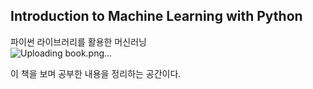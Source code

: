 ## Introduction to Machine Learning with Python 

파이썬 라이브러리를 활용한 머신러닝  
![Uploading book.png…]()

이 책을 보며 공부한 내용을 정리하는 공간이다.
